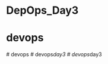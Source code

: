 # DepOps_Day3
# devops
#   d e v o p s  
 #   d e v o p s _ d a y 3  
 #   d e v o p s _ d a y 3  
 